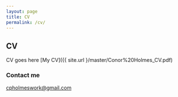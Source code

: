 ```yaml
---
layout: page
title: CV
permalink: /cv/
---
```

## CV
CV goes here
[My CV]({{ site.url }/master/Conor%20Holmes_CV.pdf)
### Contact me

[cpholmeswork@gmail.com](mailto:cpholmeswork@gmail.com)
